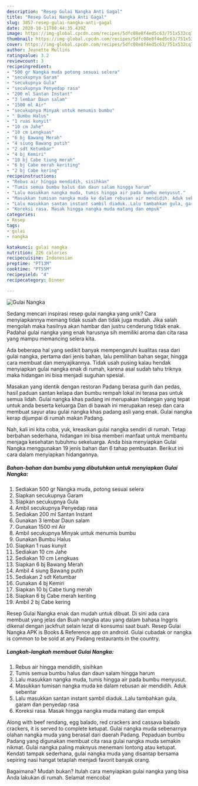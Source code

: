 ```yaml
---
description: "Resep Gulai Nangka Anti Gagal"
title: "Resep Gulai Nangka Anti Gagal"
slug: 3857-resep-gulai-nangka-anti-gagal
date: 2020-10-11T00:44:35.439Z
image: https://img-global.cpcdn.com/recipes/5dfc08e8f4ed5c63/751x532cq70/gulai-nangka-foto-resep-utama.jpg
thumbnail: https://img-global.cpcdn.com/recipes/5dfc08e8f4ed5c63/751x532cq70/gulai-nangka-foto-resep-utama.jpg
cover: https://img-global.cpcdn.com/recipes/5dfc08e8f4ed5c63/751x532cq70/gulai-nangka-foto-resep-utama.jpg
author: Jeanette Mullins
ratingvalue: 3.2
reviewcount: 3
recipeingredient:
- "500 gr Nangka muda potong sesuai selera"
- "secukupnya Garam"
- "secukupnya Gula"
- "secukupnya Penyedap rasa"
- "200 ml Santan Instant"
- "3 lembar Daun salam"
- "1500 ml Air"
- "secukupnya Minyak untuk menumis bumbu"
- " Bumbu Halus"
- "1 ruas kunyit"
- "10 cm Jahe"
- "10 cm Lengkuas"
- "6 bj Bawang Merah"
- "4 siung Bawang putih"
- "2 sdt Ketumbar"
- "4 bj Kemiri"
- "10 bj Cabe tiung merah"
- "6 bj Cabe merah keriting"
- "2 bj Cabe kering"
recipeinstructions:
- "Rebus air hingga mendidih, sisihkan"
- "Tumis semua bumbu halus dan daun salam hingga harum"
- "Lalu masukkan nangka muda, tumis hingga air pada bumbu menyusut."
- "Masukkan tumisan nangka muda ke dalam rebusan air mendidih. Aduk sebentar"
- "Lalu masukkan santan instant sambil diaduk..Lalu tambahkan gula, garam dan penyedap rasa"
- "Koreksi rasa. Masak hingga nangka muda matang dan empuk"
categories:
- Resep
tags:
- gulai
- nangka

katakunci: gulai nangka 
nutrition: 226 calories
recipecuisine: Indonesian
preptime: "PT13M"
cooktime: "PT55M"
recipeyield: "4"
recipecategory: Dinner

---
```



![Gulai Nangka](https://img-global.cpcdn.com/recipes/5dfc08e8f4ed5c63/751x532cq70/gulai-nangka-foto-resep-utama.jpg)

Sedang mencari inspirasi resep gulai nangka yang unik? Cara menyiapkannya memang tidak susah dan tidak juga mudah. Jika salah mengolah maka hasilnya akan hambar dan justru cenderung tidak enak. Padahal gulai nangka yang enak harusnya sih memiliki aroma dan cita rasa yang mampu memancing selera kita.

Ada beberapa hal yang sedikit banyak mempengaruhi kualitas rasa dari gulai nangka, pertama dari jenis bahan, lalu pemilihan bahan segar, hingga cara membuat dan menyajikannya. Tidak usah pusing kalau hendak menyiapkan gulai nangka enak di rumah, karena asal sudah tahu triknya maka hidangan ini bisa menjadi suguhan spesial.

Masakan yang identik dengan restoran Padang berasa gurih dan pedas, hasil paduan santan kelapa dan bumbu rempah lokal ini terasa pas untuk semua lidah. Gulai nangka khas padang ini merupakan hidangan yang tepat untuk anda beserta keluarga Dan di bawah ini merupakan resep dan cara membuat sayur atau gulai nangka khas padang asli yang enak. Gulai nangka kerap dijumpai di rumah makan Padang.


Nah, kali ini kita coba, yuk, kreasikan gulai nangka sendiri di rumah. Tetap berbahan sederhana, hidangan ini bisa memberi manfaat untuk membantu menjaga kesehatan tubuhmu sekeluarga. Anda bisa menyiapkan Gulai Nangka menggunakan 19 jenis bahan dan 6 tahap pembuatan. Berikut ini cara dalam menyiapkan hidangannya.

<!--inarticleads1-->

##### Bahan-bahan dan bumbu yang dibutuhkan untuk menyiapkan Gulai Nangka:

1. Sediakan 500 gr Nangka muda, potong sesuai selera
1. Siapkan secukupnya Garam
1. Siapkan secukupnya Gula
1. Ambil secukupnya Penyedap rasa
1. Sediakan 200 ml Santan Instant
1. Gunakan 3 lembar Daun salam
1. Gunakan 1500 ml Air
1. Ambil secukupnya Minyak untuk menumis bumbu
1. Gunakan  Bumbu Halus
1. Siapkan 1 ruas kunyit
1. Sediakan 10 cm Jahe
1. Sediakan 10 cm Lengkuas
1. Siapkan 6 bj Bawang Merah
1. Ambil 4 siung Bawang putih
1. Sediakan 2 sdt Ketumbar
1. Gunakan 4 bj Kemiri
1. Siapkan 10 bj Cabe tiung merah
1. Siapkan 6 bj Cabe merah keriting
1. Ambil 2 bj Cabe kering


Resep Gulai Nangka enak dan mudah untuk dibuat. Di sini ada cara membuat yang jelas dan Buah nangka atau yang dalam bahasa Inggris dikenal dengan jackfruit selain lezat di konsumsi saat buah. Resep Gulai Nangka APK is Books &amp; Reference app on android. Gulai cubadak or nangka is common to be sold at any Padang restaurants in the country. 

<!--inarticleads2-->

##### Langkah-langkah membuat Gulai Nangka:

1. Rebus air hingga mendidih, sisihkan
1. Tumis semua bumbu halus dan daun salam hingga harum
1. Lalu masukkan nangka muda, tumis hingga air pada bumbu menyusut.
1. Masukkan tumisan nangka muda ke dalam rebusan air mendidih. Aduk sebentar
1. Lalu masukkan santan instant sambil diaduk..Lalu tambahkan gula, garam dan penyedap rasa
1. Koreksi rasa. Masak hingga nangka muda matang dan empuk


Along with beef rendang, egg balado, red crackers and cassava balado crackers, it is served to complete ketupat. Gulai nangka muda sebenarnya olahan nangka muda yang berasal dari daerah Padang. Pepaduan bumbu Padang yang digunakan membuat cita rasa gulai nangka muda semakin nikmat. Gulai nangka paling maknyus menemani lontong atau ketupat. Kendati tampak sederhana, gulai nangka muda yang disantap bersama sepiring nasi hangat tetaplah menjadi favorit banyak orang. 

Bagaimana? Mudah bukan? Itulah cara menyiapkan gulai nangka yang bisa Anda lakukan di rumah. Selamat mencoba!
